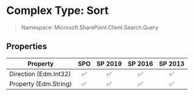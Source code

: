 # Complex Type: Sort

> Namespace: Microsoft.SharePoint.Client.Search.Query

## Properties

Property | SPO | SP 2019 | SP 2016 | SP 2013
----------|:---:|:-------:|:-------:|:-------:
Direction (Edm.Int32) | ✅ | ✅ | ✅ | ✅
Property (Edm.String) | ✅ | ✅ | ✅ | ✅
